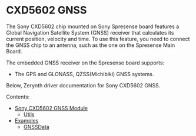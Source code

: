 <!-- _lib.sony.cxd5602gnss -->
# CXD5602 GNSS

The Sony CXD5602 chip mounted on Sony Spresense board features a Global Navigation Satellite System (GNSS) receiver that calculates its current position, velocity and time.
To use this feature, you need to connect the GNSS chip to an antenna, such as the one on the Spresense Main Board.

The embedded GNSS receiver on the Spresense board supports:


* The GPS and GLONASS, QZSS(Michibiki) GNSS systems.

Below, Zerynth driver documentation for Sony CXD5602 GNSS.

Contents:


* [Sony CXD5602 GNSS Module](/latest/reference/libs/sony/cxd5602gnss/docs/gnss/)
    * [Utils](/latest/reference/libs/sony/cxd5602gnss/docs/gnss/#utils)
* [Examples](/latest/reference/libs/sony/cxd5602gnss/docs/examples/)
    * [GNSSData](/latest/reference/libs/sony/cxd5602gnss/docs/examples/#gnss-data-example)
